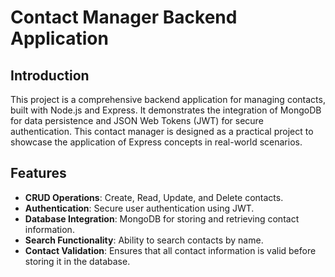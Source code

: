 # Contact Manager Backend Application

## Introduction

This project is a comprehensive backend application for managing contacts, built with Node.js and Express. It demonstrates the integration of MongoDB for data persistence and JSON Web Tokens (JWT) for secure authentication. This contact manager is designed as a practical project to showcase the application of Express concepts in real-world scenarios.
## Features

- **CRUD Operations**: Create, Read, Update, and Delete contacts.
- **Authentication**: Secure user authentication using JWT.
- **Database Integration**: MongoDB for storing and retrieving contact information.
- **Search Functionality**: Ability to search contacts by name.
- **Contact Validation**: Ensures that all contact information is valid before storing it in the database.

